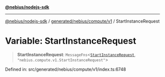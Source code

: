 [**@nebius/nodejs-sdk**](../../../../../README.md)

***

[@nebius/nodejs-sdk](../../../../../README.md) / [generated/nebius/compute/v1](../README.md) / StartInstanceRequest

# Variable: StartInstanceRequest

> **StartInstanceRequest**: `MessageFns`\<[`StartInstanceRequest`](../interfaces/StartInstanceRequest.md), `"nebius.compute.v1.StartInstanceRequest"`\>

Defined in: src/generated/nebius/compute/v1/index.ts:6748
